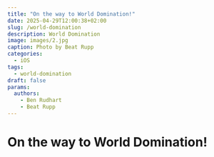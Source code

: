 ```yaml
---
title: "On the way to World Domination!"
date: 2025-04-29T12:00:38+02:00
slug: /world-domination
description: World Domination
image: images/2.jpg
caption: Photo by Beat Rupp
categories:
  - iOS
tags:
  - world-domination
draft: false
params:
  authors:
    - Ben Rudhart
    - Beat Rupp
---
```


# On the way to World Domination!
